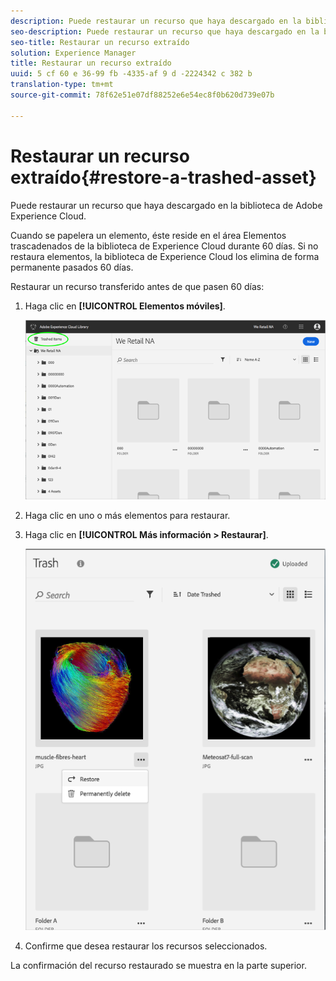 ```yaml
---
description: Puede restaurar un recurso que haya descargado en la biblioteca de Adobe Experience Cloud.
seo-description: Puede restaurar un recurso que haya descargado en la biblioteca de Adobe Experience Cloud.
seo-title: Restaurar un recurso extraído
solution: Experience Manager
title: Restaurar un recurso extraído
uuid: 5 cf 60 e 36-99 fb -4335-af 9 d -2224342 c 382 b
translation-type: tm+mt
source-git-commit: 78f62e51e07df88252e6e54ec8f0b620d739e07b

---
```



# Restaurar un recurso extraído{#restore-a-trashed-asset}

Puede restaurar un recurso que haya descargado en la biblioteca de Adobe Experience Cloud.

Cuando se papelera un elemento, éste reside en el área Elementos trascadenados de la biblioteca de Experience Cloud durante 60 días. Si no restaura elementos, la biblioteca de Experience Cloud los elimina de forma permanente pasados 60 días.

Restaurar un recurso transferido antes de que pasen 60 días:

1. Haga clic en **[!UICONTROL Elementos móviles]**.

   ![](assets/library_general_trashed_items.png)

1. Haga clic en uno o más elementos para restaurar.
1. Haga clic en **[!UICONTROL Más información &gt; Restaurar]**.

   ![](assets/library_restore_perm_delete.png)

1. Confirme que desea restaurar los recursos seleccionados.

La confirmación del recurso restaurado se muestra en la parte superior.
